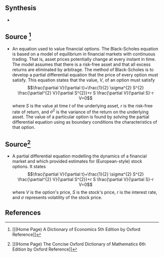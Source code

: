 ## Synthesis
- 
## Source [^1]
- An equation used to value financial options. The Black-Scholes equation is based on a model of equilibrium in financial markets with continuous trading. That is, asset prices potentially change at every instant in time. The model assumes that there is a risk-free asset and that all excess returns are eliminated by arbitrage. The method of Black-Scholes is to develop a partial differential equation that the price of every option must satisfy. This equation states that the value, $V$, of an option must satisfy$$\frac{\partial V}{\partial t}+\frac{1}{2} \sigma^{2} S^{2} \frac{\partial^{2} V}{\partial S^{2}}+r S \frac{\partial V}{\partial S}-r V=0$$where $S$ is the value at time $t$ of the underlying asset, $r$ is the risk-free rate of return, and $\sigma^{2}$ is the variance of the return on the underlying asset. The value of a particular option is found by solving the partial differential equation using as boundary conditions the characteristics of that option.

## Source[^2]
- A partial differential equation modelling the dynamics of a financial market and which provided estimates for (European-style) stock options. It states$$\frac{\partial V}{\partial t}+\frac{1}{2} \sigma^{2} S^{2} \frac{\partial^{2} V}{\partial S^{2}}+r S \frac{\partial V}{\partial S}-r V=0$$where $V$ is the option's price, $S$ is the stock's price, $r$ is the interest rate, and $\sigma$ represents volatility of the stock price.
## References

[^1]: [[(Home Page) A Dictionary of Economics 5th Edition by Oxford Reference]]
[^2]: [[(Home Page) The Concise Oxford Dictionary of Mathematics 6th Edition by Oxford Reference]]